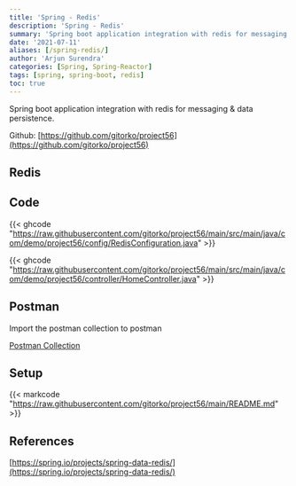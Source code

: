 ```yaml
---
title: 'Spring - Redis'
description: 'Spring - Redis'
summary: 'Spring boot application integration with redis for messaging & data persistence.'
date: '2021-07-11'
aliases: [/spring-redis/]
author: 'Arjun Surendra'
categories: [Spring, Spring-Reactor]
tags: [spring, spring-boot, redis]
toc: true
---
```


Spring boot application integration with redis for messaging & data persistence.

Github: [https://github.com/gitorko/project56](https://github.com/gitorko/project56)

## Redis


## Code

{{< ghcode "https://raw.githubusercontent.com/gitorko/project56/main/src/main/java/com/demo/project56/config/RedisConfiguration.java" >}}

{{< ghcode "https://raw.githubusercontent.com/gitorko/project56/main/src/main/java/com/demo/project56/controller/HomeController.java" >}}

## Postman

Import the postman collection to postman

[Postman Collection](https://raw.githubusercontent.com/gitorko/project56/main/postman/Project56.postman_collection.json)

## Setup

{{< markcode "https://raw.githubusercontent.com/gitorko/project56/main/README.md" >}}

## References

[https://spring.io/projects/spring-data-redis/](https://spring.io/projects/spring-data-redis/)
